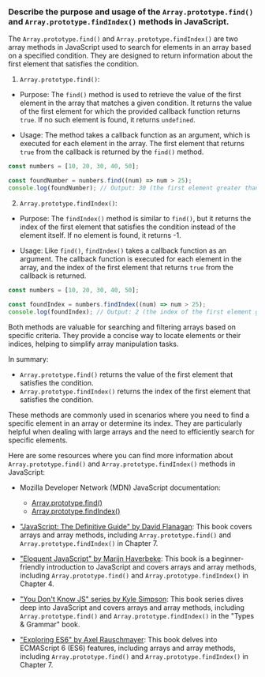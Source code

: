 ### Describe the purpose and usage of the `Array.prototype.find()` and `Array.prototype.findIndex()` methods in JavaScript.

The `Array.prototype.find()` and `Array.prototype.findIndex()` are two array methods in JavaScript used to search for elements in an array based on a specified condition. They are designed to return information about the first element that satisfies the condition.

1. `Array.prototype.find()`:
  - Purpose: The `find()` method is used to retrieve the value of the first element in the array that matches a given condition. It returns the value of the first element for which the provided callback function returns `true`. If no such element is found, it returns `undefined`.

  - Usage: The method takes a callback function as an argument, which is executed for each element in the array. The first element that returns `true` from the callback is returned by the `find()` method.

   ```javascript
   const numbers = [10, 20, 30, 40, 50];

   const foundNumber = numbers.find((num) => num > 25);
   console.log(foundNumber); // Output: 30 (the first element greater than 25)
   ```

2. `Array.prototype.findIndex()`:
  - Purpose: The `findIndex()` method is similar to `find()`, but it returns the index of the first element that satisfies the condition instead of the element itself. If no element is found, it returns -1.

  - Usage: Like `find()`, `findIndex()` takes a callback function as an argument. The callback function is executed for each element in the array, and the index of the first element that returns `true` from the callback is returned.

   ```javascript
   const numbers = [10, 20, 30, 40, 50];

   const foundIndex = numbers.findIndex((num) => num > 25);
   console.log(foundIndex); // Output: 2 (the index of the first element greater than 25)
   ```

Both methods are valuable for searching and filtering arrays based on specific criteria. They provide a concise way to locate elements or their indices, helping to simplify array manipulation tasks.

In summary:
- `Array.prototype.find()` returns the value of the first element that satisfies the condition.
- `Array.prototype.findIndex()` returns the index of the first element that satisfies the condition.

These methods are commonly used in scenarios where you need to find a specific element in an array or determine its index. They are particularly helpful when dealing with large arrays and the need to efficiently search for specific elements.

Here are some resources where you can find more information about `Array.prototype.find()` and `Array.prototype.findIndex()` methods in JavaScript:

- Mozilla Developer Network (MDN) JavaScript documentation:
  - [Array.prototype.find()](https://developer.mozilla.org/en-US/docs/Web/JavaScript/Reference/Global_Objects/Array/find)
  - [Array.prototype.findIndex()](https://developer.mozilla.org/en-US/docs/Web/JavaScript/Reference/Global_Objects/Array/findIndex)

- ["JavaScript: The Definitive Guide" by David Flanagan](https://www.oreilly.com/library/view/javascript-the-definitive/9781449393854/): This book covers arrays and array methods, including `Array.prototype.find()` and `Array.prototype.findIndex()` in Chapter 7.

- ["Eloquent JavaScript" by Marijn Haverbeke](https://eloquentjavascript.net/): This book is a beginner-friendly introduction to JavaScript and covers arrays and array methods, including `Array.prototype.find()` and `Array.prototype.findIndex()` in Chapter 4.

- ["You Don't Know JS" series by Kyle Simpson](https://github.com/getify/You-Dont-Know-JS/tree/2nd-ed/types%20%26%20grammar): This book series dives deep into JavaScript and covers arrays and array methods, including `Array.prototype.find()` and `Array.prototype.findIndex()` in the "Types & Grammar" book.

- ["Exploring ES6" by Axel Rauschmayer](https://exploringjs.com/es6/): This book delves into ECMAScript 6 (ES6) features, including arrays and array methods, including `Array.prototype.find()` and `Array.prototype.findIndex()` in Chapter 7.
